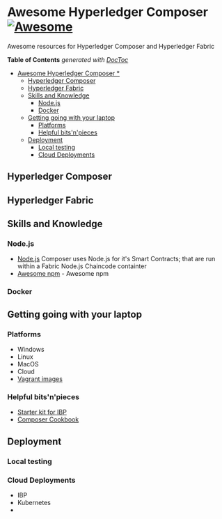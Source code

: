 # Awesome Hyperledger Composer [![Awesome](https://awesome.re/badge.svg)](https://awesome.re)
Awesome resources for Hyperledger Composer and Hyperledger Fabric

<!-- START doctoc generated TOC please keep comment here to allow auto update -->
<!-- DON'T EDIT THIS SECTION, INSTEAD RE-RUN doctoc TO UPDATE -->
**Table of Contents**  *generated with [DocToc](https://github.com/thlorenz/doctoc)*

- [Awesome Hyperledger Composer *](#awesome-hyperledger-composer-)
  - [Hyperledger Composer](#hyperledger-composer)
  - [Hyperledger Fabric](#hyperledger-fabric)
  - [Skills and Knowledge](#skills-and-knowledge)
    - [Node.js](#nodejs)
    - [Docker](#docker)
  - [Getting going with your laptop](#getting-going-with-your-laptop)
    - [Platforms](#platforms)
    - [Helpful bits'n'pieces](#helpful-bitsnpieces)
  - [Deployment](#deployment)
    - [Local testing](#local-testing)
    - [Cloud Deployments](#cloud-deployments)

<!-- END doctoc generated TOC please keep comment here to allow auto update -->


## Hyperledger Composer

## Hyperledger Fabric

## Skills and Knowledge 

### Node.js

- [Node.js](https://github.com/nodejs/education/blob/master/getting-started-learning-nodejs.md) Composer uses Node.js for it's Smart Contracts; that are run within a Fabric Node.js Chaincode containter
- [Awesome npm](https://github.com/sindresorhus/awesome-npm) - Awesome npm

### Docker


## Getting going with your laptop

### Platforms

- Windows
- Linux
- MacOS
- Cloud
- [Vagrant images](https://github.com/jt-nti/composer-devenv)


### Helpful bits'n'pieces

- [Starter kit for IBP](https://github.com/sstone1/blockchain-starter-kit)
- [Composer Cookbook](https://github.com/ampretia/composer-developer-cookbook)

## Deployment

### Local testing

### Cloud Deployments

- IBP
- Kubernetes
- 
 


